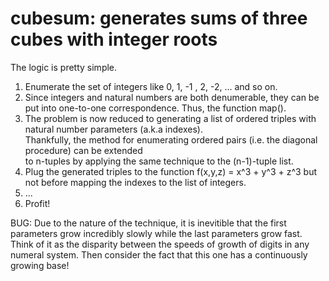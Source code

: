# cubesum: generates sums of three cubes with integer roots
The logic is pretty simple.  
1. Enumerate the set of integers like 0, 1, -1 , 2, -2, ... and so on.  
2. Since integers and natural numbers are both denumerable, they can be  
put into one-to-one correspondence. Thus, the function map().  
3. The problem is now reduced to generating a list of ordered triples with natural number parameters (a.k.a indexes).  
Thankfully, the method for enumerating ordered pairs (i.e. the diagonal procedure) can be extended  
to n-tuples by applying the same technique to the (n-1)-tuple list.  
4. Plug the generated triples to the function f(x,y,z) = x^3 + y^3 + z^3 but not before mapping the indexes to the list of integers.  
5. ...  
6. Profit!  

BUG: Due to the nature of the technique, it is inevitible that the first parameters grow incredibly
slowly while the last parameters grow fast. 
Think of it as the disparity between the speeds of growth of digits in any numeral system.
Then consider the fact that this one has a continuously growing base!
